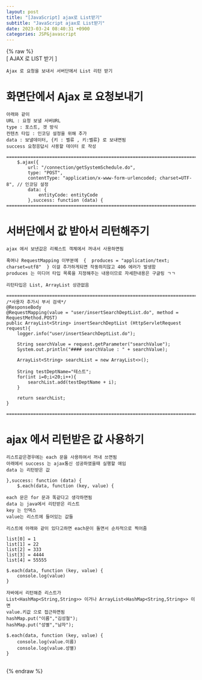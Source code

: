 ```yaml
---  
layout: post  
title: "[JavaScript] ajax로 List받기"  
subtitle: "JavaScript ajax로 List받기"  
date: 2023-03-24 08:40:31 +0900  
categories: JSP&javascript  
---  
```

{% raw %}  
[ AJAX 로 LIST 받기 ]  
  
	Ajax 로 요청을 보내서 서버단에서 List 리턴 받기  
  
# 화면단에서 Ajax 로 요청보내기  
	아래와 같이  
	URL : 요청 보낼 서버URL  
	type : 포스트, 겟 방식  
	컨텐츠 타입 : 인코딩 설정을 위해 추가  
	data : 보낼데이터, {키 : 벨류 , 키:벨류} 로 보내면됨  
	success 요청응답시 사용할 데이터 로 작성  
  
	=================================================================================================================  
        $.ajax({  
            url: "/connection/getSystemSchedule.do",  
            type: "POST",  
            contentType: "application/x-www-form-urlencoded; charset=UTF-8", // 인코딩 설정  
            data: {  
                entityCode: entityCode  
            },success: function (data) {  
	=================================================================================================================  
  
# 서버단에서 값 받아서 리턴해주기  
  
	ajax 에서 보낸값은 리퀘스트 객체에서 꺼내서 사용하면됨  
  
	혹여나 RequestMapping 이부분에  {  produces = "application/text; charset=utf8"  } 이걸 추가하게되면 작동하지않고 406 에러가 발생함  
	produces 는 미디어 타입 목록을 지정해주는 내용이므로 자세한내용은 구글링 ㄱㄱ  
  
	리턴타입은 List, ArrayList 상관없음  
  
	=================================================================================================================  
    /*사용자 추가시 부서 검색*/  
    @ResponseBody  
    @RequestMapping(value = "user/insertSearchDeptList.do", method = RequestMethod.POST)  
    public ArrayList<String> insertSearchDeptList (HttpServletRequest request){  
        logger.info("user/insertSearchDeptList.do");  
  
        String searchValue = request.getParameter("searchValue");  
        System.out.println("#### searchValue : " + searchValue);  
  
        ArrayList<String> searchList = new ArrayList<>();  
  
        String testDeptName="테스트";  
        for(int i=0;i<20;i++){  
            searchList.add(testDeptName + i);  
        }  
  
        return searchList;  
    }  
  
	=================================================================================================================  
  
# ajax 에서 리턴받은 값 사용하기  
  
	리스트같은경우에는 each 문을 사용하여서 꺼내 쓰면됨  
	아래에서 success 는 ajax통신 성공하였을때 실행할 애임  
	data 는 리턴받은 값  
  
	},success: function (data) {  
		$.each(data, function (key, value) {  
  
	each 문은 for 문과 똑같다고 생각하면됨  
	data 는 java에서 리턴받은 리스트  
	key 는 인덱스  
	value는 리스트에 들어있는 값들  
  
	리스트에 아래와 같이 있다고하면 each문이 돌면서 순차적으로 찍어줌  
  
	list[0] = 1  
	list[1] = 22  
	list[2] = 333  
	list[3] = 4444  
	list[4] = 55555  
  
	$.each(data, function (key, value) {  
		console.log(value)  
	}  
  
	자바에서 리턴해준 리스트가  
	List<HashMap<String,String>> 이거나 ArrayList<HashMap<String,String>> 이면  
	value.키값 으로 접근하면됨  
	hashMap.put("이름","김성철");  
	hashMap.put("성별","남자");  
  
	$.each(data, function (key, value) {  
		console.log(value.이름)  
		console.log(value.성별)  
	}  
  
                                                                                                                                                                                                                                                                                                                                                                                                                                                                                                                                                                                                                                                                                                                                                                                                                                                                                                                                                                                                                                                                                                                                                                                                                                                                                                                                                                                                                                                                                                                                                                                                                                                                                                                                                                                                                                                                                                                                                                                                                                                                                                                                                                                                                                                                                                                                                                                                                                                                                                   
{% endraw %}